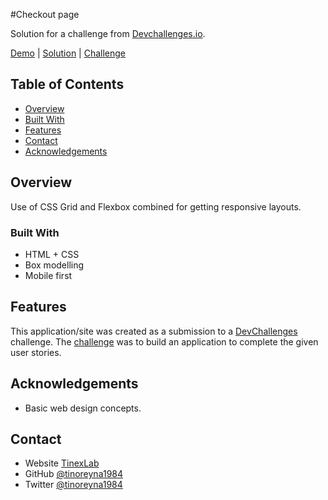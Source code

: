 #Checkout page

Solution for a challenge from [Devchallenges.io](http://devchallenges.io).

[Demo](https://tino-devchallenges-06.netlify.app) | 
[Solution](https://github.com/tinoreyna1984/devchallenges-06) | 
[Challenge](https://devchallenges.io/challenges/0J1NxxGhOUYVqihwegfO)

<!-- TABLE OF CONTENTS -->

## Table of Contents

- [Overview](#overview)
- [Built With](#built-with)
- [Features](#features)
- [Contact](#contact)
- [Acknowledgements](#acknowledgements)

## Overview

Use of CSS Grid and Flexbox combined for getting responsive layouts.

### Built With

- HTML + CSS
- Box modelling
- Mobile first

## Features

This application/site was created as a submission to a [DevChallenges](https://devchallenges.io/challenges) challenge. The [challenge](https://devchallenges.io/challenges/0J1NxxGhOUYVqihwegfO) was to build an application to complete the given user stories.

## Acknowledgements

- Basic web design concepts.

## Contact

- Website [TinexLab](https://tinexlab.vercel.app)
- GitHub [@tinoreyna1984](https://github.com/tinoreyna1984)
- Twitter [@tinoreyna1984](https://twitter.com/tinoreyna1984)
